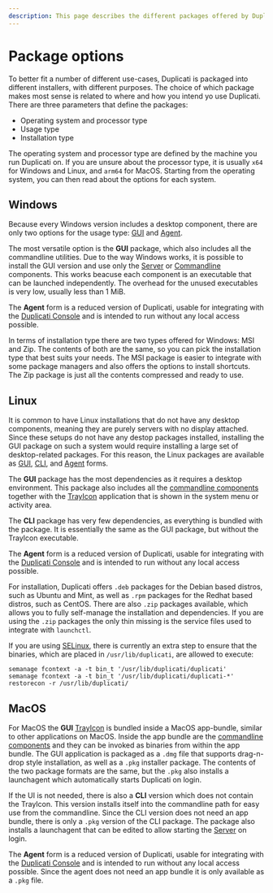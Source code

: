 ```yaml
---
description: This page describes the different packages offered by Duplicati
---
```


# Package options

To better fit a number of different use-cases, Duplicati is packaged into different installers, with different purposes. The choice of which package makes most sense is related to where and how you intend yo use Duplicati. There are three parameters that define the packages:

* Operating system and processor type
* Usage type
* Installation type

The operating system and processor type are defined by the machine you run Duplicati on. If you are unsure about the processor type, it is usually `x64` for Windows and Linux, and `arm64` for MacOS. Starting from the operating system, you can then read about the options for each system.

## Windows

Because every Windows version includes a desktop component, there are only two options for the usage type: [GUI](../duplicati-programs/trayicon.md) and [Agent](../duplicati-programs/agent.md).&#x20;

The most versatile option is the **GUI** package, which also includes all the commandline utilities. Due to the way Windows works, it is possible to install the GUI version and use only the [Server](../duplicati-programs/server.md) or [Commandline](../duplicati-programs/command-line-interface-cli-1/) components. This works beacuse each component is an executable that can be launched independently. The overhead for the unused executables is very low, usually less than 1 MiB.

The **Agent** form is a reduced version of Duplicati, usable for integrating with the [Duplicati Console](broken-reference) and is intended to run without any local access possible.

In terms of installation type there are two types offered for Windows: MSI and Zip. The contents of both are the same, so you can pick the installation type that best suits your needs. The MSI package is easier to integrate with some package managers and also offers the options to install shortcuts. The Zip package is just all the contents compressed and ready to use.

## Linux

It is common to have Linux installations that do not have any desktop components, meaning they are purely servers with no display attached. Since these setups do not have any destop packages installed, installing the GUI package on such a system would require installing a large set of desktop-related packages. For this reason, the Linux packages are available as [GUI](../duplicati-programs/trayicon.md), [CLI](../duplicati-programs/command-line-interface-cli-1/), and [Agent](../duplicati-programs/agent.md) forms.

The **GUI** package has the most dependencies as it requires a desktop environment. This package also includes all the [commandline components](../duplicati-programs/command-line-interface-cli-1/) together with the [TrayIcon](../duplicati-programs/trayicon.md) application that is shown in the system menu or activity area.

The **CLI** package has very few dependencies, as everything is bundled with the package. It is essentially the same as the GUI package, but without the TrayIcon executable.&#x20;

The **Agent** form is a reduced version of Duplicati, usable for integrating with the [Duplicati Console](broken-reference) and is intended to run without any local access possible.

For installation, Duplicati offers `.deb` packages for the Debian based distros, such as Ubuntu and Mint, as well as `.rpm` packages for the Redhat based distros, such as CentOS.  There are also `.zip` packages available, which allows you to fully self-manage the installation and dependencies. If you are using the `.zip` packages the only thin missing is the service files used to integrate with `launchctl`.

If you are using [SELinux](https://en.wikipedia.org/wiki/Security-Enhanced_Linux), there is currently an extra step to ensure that the binaries, which are placed in `/usr/lib/duplicati`, are allowed to execute:

```
semanage fcontext -a -t bin_t '/usr/lib/duplicati/duplicati'
semanage fcontext -a -t bin_t '/usr/lib/duplicati/duplicati-*'
restorecon -r /usr/lib/duplicati/
```

## MacOS

For MacOS the **GUI** [TrayIcon](../duplicati-programs/trayicon.md) is bundled inside a MacOS app-bundle, similar to other applications on MacOS. Inside the app bundle are the [commandline components](../duplicati-programs/command-line-interface-cli-1/) and they can be invoked as binaries from within the app bundle. The GUI application is packaged as a `.dmg` file that supports drag-n-drop style installation, as well as a `.pkg` installer package. The contents of the two package formats are the same, but the `.pkg` also installs a launchagent which automatically starts Duplicati on login.

If the UI is not needed, there is also a **CLI** version which does not contain the TrayIcon. This version installs itself into the commandline path for easy use from the commandline. Since the CLI version does not need an app bundle, there is only a `.pkg` version of the CLI package. The package also installs a launchagent that can be edited to allow starting the [Server](../duplicati-programs/server.md) on login.

The **Agent** form is a reduced version of Duplicati, usable for integrating with the [Duplicati Console](broken-reference) and is intended to run without any local access possible. Since the agent does not need an app bundle it is only available as a `.pkg` file.

